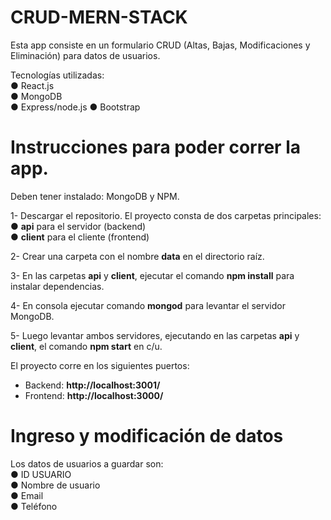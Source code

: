 # CRUD-MERN-STACK

Esta app consiste en un formulario CRUD (Altas, Bajas, Modificaciones y Eliminación) para datos de usuarios.

Tecnologías utilizadas:</br>
● React.js</br>
● MongoDB</br>
● Express/node.js
● Bootstrap

# 

# Instrucciones para poder correr la app.

Deben tener instalado: MongoDB y NPM.

1- Descargar el repositorio. 
      El proyecto consta de dos carpetas principales: </br>
      ● **api** para el servidor (backend) </br>
      ● **client** para el cliente (frontend)</br>

2- Crear una carpeta con el nombre **data** en el directorio raíz. 

3- En las carpetas  **api** y **client**, ejecutar el comando **npm install** para instalar dependencias. 

4- En consola ejecutar comando **mongod** para levantar el servidor MongoDB. 

5- Luego levantar ambos servidores, ejecutando en las carpetas **api** y **client**, el comando **npm start** en c/u.

El proyecto corre en los siguientes puertos:</br>
   - Backend: **http://localhost:3001/**</br>
   - Frontend: **http://localhost:3000/**</br>

# 

# Ingreso y modificación de datos

Los datos de usuarios a guardar son:</br>
● ID USUARIO</br>
● Nombre de usuario</br>
● Email</br>
● Teléfono</br>